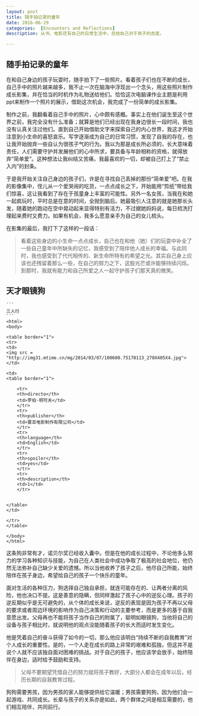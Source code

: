 ```yaml
---
layout: post
title: 随手拍记录的童年
date: 2016-06-29
categories:  [Encounters and Reflections]
description: 从书、电影还有自己的日常生活中，总结自己对于孩子的态度。

---
```


## 随手拍记录的童年

在和自己身边的孩子玩耍时，随手拍下了一些照片。看着孩子们也在不断的成长，自己手中的照片越来越多，我不止一次在脑海中浮现出一个念头，用这些照片制作成长影集，并在恰当的时机作为礼物送给他们。恰恰这次电脑课作业主题是利用ppt来制作一个照片的展示，借助这次机会，我完成了一份简单的成长影集。

制作之前，我翻看着自己手中的照片，心中颇有感概。事实上在他们诞生至这个世界之前，我完全没有什么准备；就算是他们已经出现在我身边很长一段时间，我也没有认真关注过他们。直到自己开始借助文字来探索自己的内心世界，我这才开始注意到小生命的喜怒哀乐。写字逐渐成为自己的日常习惯，发现了自我的存在，也让我开始抛弃一些自认为很孩子气的行为。我以为那是成长所必须的，长大意味着责任，人们需要守护并发展他们的心中所求，要具备与年龄相称的资格，就得放弃“简单爱”。这种想法让我纠结又苦痛，我最喜欢的一切，却被自己打上了“禁止入内”的封条。

 于是我开始关注自己身边的孩子们，许是在寻找自己丢掉的那份“简单爱”吧。在我的影像集中，侄儿从一个爱哭闹的吃货，一点点成长之下，开始能用“剪纸”带给我们惊喜，这让我看到了存在于孩童身上丰富的可能性。另外一名女孩，当我在和她一起疯玩时，平时总是在意的时间，全抛到脑后。她最吸引人注意的就是她那长头发，随着她的跑动在空中晃动起来显得特别有活力，不过据她妈妈说，每日梳洗打理起来费时又费力。如果有机会，我多么愿意亲手为自己的女儿梳头。

在影集的最后，我打下了这样的一段话：

> 看着这些身边的小生命一点点成长，自己也在和他（她）们的玩耍中补全了一些自己童年中所缺失的记忆，我感受到了陪伴他人成长的幸福。与此同时，我也感受到了代代相传的、新生命所特有的希望之光。其实自己身上应该也还残留着那么一些，在自己的努力之下，这股光芒或许能够持续闪烁。到那时，我就有能力和自己所爱之人一起守护孩子们那天真的微笑。

## 天才眼镜狗

```
​```
三人行
​```
<html>
<body>

<table border="1">
<tr>
<td>
<img src = "http://img31.mtime.cn/mg/2014/03/07/100600.75170113_270X405X4.jpg">
</td>

<td>
<table border="1">

    <tr>
    <th>directo</th>
    <td>罗伯·明可夫</td>
    </tr>
    <tr>
    <th>publisher</th>
    <td>寰亚电影制作有限公司</td>
    </tr>
    <tr>
    <th>language</th>
    <td>English</td>
    </tr>
    <tr>
    <th>spoiler</th>
    <td>yes</td>
    </tr>
    <tr>
    <th>description</th>
    <td>1</td>
    </tr>


</table>
</td>

</tr>
</table>

</body>
</html>
```

这条狗非常有才，诺贝尔奖已经收入囊中。但是在他的成长过程中，不论他多么努力的学习各种知识与技能，为自己在人类社会中成功争取了极高的社会地位，他仍然无法弥补自己缺少关爱的遗憾。所以当他收养了孩子之后，他尽自己所能，始终陪伴在孩子身边，希望给自己的孩子一个快乐的童年。

面对生活的各种压力，狗选择自己独自承担，就连可能存在的、让两者分离的风险，他也决口不提。这是善意的隐瞒，但同样激起了孩子心中的逆反心理。孩子的逆反期似乎是无可避免的，从个体的成长来说，逆反的表现是因为孩子不再以父母的要求或者周边环境的影响作为自己决策和行动的主要参考，而是更多的基于自我意愿出发。父母再也不能将孩子当作自己的附属了，聪明如眼镜狗，当他将自己的设备与孩子相比时，就说明他的观点没能随着孩子的长大而适时发生变化。

他是凭着自己的奋斗获得了如今的一切，那么他应该明白“持续不断的自我教育”对个人成长的重要性。是的，一个人走在成长的路上非常的艰难和孤独，但这并不是说个人就不应该独自面对困难的挑战。对于自己的孩子，他应该学会放手，始终陪伴在身边，适时给予鼓励和支持。

> 父母不要期望凭借自己的努力就将孩子教好，大部分人都会在成年以后，经历长期的自我教育过程。

狗狗需要男孩，因为男孩的家人能够提供给它温暖；男孩需要狗狗，因为他们会一起游戏、共同成长。长辈与孩子的关系亦是如此，两个群体之间是相互需要的，他们相互陪伴，共同前行。